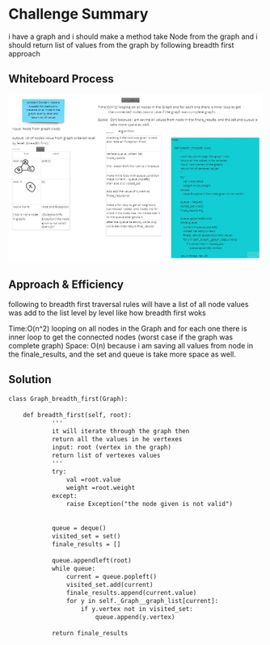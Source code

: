 # Challenge Summary
<!-- Description of the challenge -->
 i have a graph and i should make a method take Node from the graph and i should return list of values from the graph by following breadth first approach


## Whiteboard Process
<!-- Embedded whiteboard image -->
![breadth_first](../images/graph_breadht_first.jpg)

## Approach & Efficiency
<!-- What approach did you take? Why? What is the Big O space/time for this approach? -->
following to breadth first traversal rules will have a list of all node values was add to the list level by level like how breadth first woks

Time:O(n^2) looping on all nodes in the Graph and for each one there is inner loop to get the connected nodes (worst case if the graph was complete graph)
Space: O(n) because i am saving all values from node in the finale_results, and the set and queue is take more space as well.


## Solution

```
class Graph_breadth_first(Graph):

    def breadth_first(self, root):
            '''
            it will iterate through the graph then 
            return all the values in he vertexes
            input: root (vertex in the graph)
            return list of vertexes values
            '''
            try:
                val =root.value
                weight =root.weight
            except:
                raise Exception("the node given is not valid")
 

            queue = deque()
            visited_set = set()
            finale_results = []

            queue.appendleft(root)
            while queue:
                current = queue.popleft()
                visited_set.add(current)
                finale_results.append(current.value)
                for y in self._Graph__graph_list[current]:
                    if y.vertex not in visited_set:
                        queue.append(y.vertex)

            return finale_results
```
